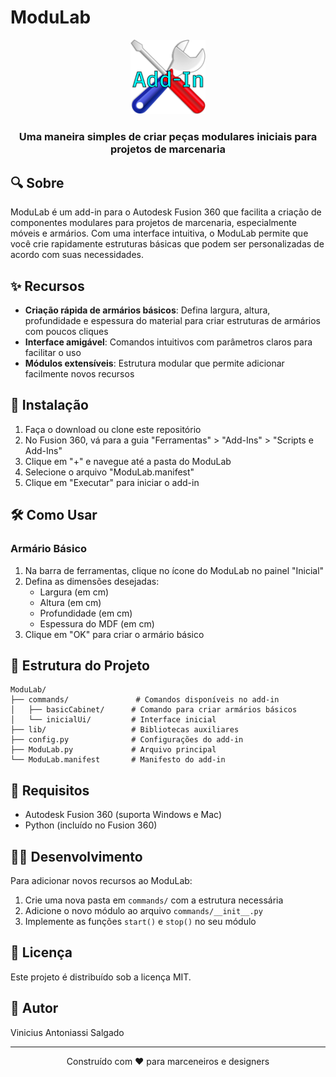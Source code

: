 # ModuLab

<div align="center">
  <img src="AddInIcon.svg" alt="ModuLab Logo" width="120" />
  <h3>Uma maneira simples de criar peças modulares iniciais para projetos de marcenaria</h3>
</div>

## 🔍 Sobre

ModuLab é um add-in para o Autodesk Fusion 360 que facilita a criação de componentes modulares para projetos de marcenaria, especialmente móveis e armários. Com uma interface intuitiva, o ModuLab permite que você crie rapidamente estruturas básicas que podem ser personalizadas de acordo com suas necessidades.

## ✨ Recursos

- **Criação rápida de armários básicos**: Defina largura, altura, profundidade e espessura do material para criar estruturas de armários com poucos cliques
- **Interface amigável**: Comandos intuitivos com parâmetros claros para facilitar o uso
- **Módulos extensíveis**: Estrutura modular que permite adicionar facilmente novos recursos

## 🚀 Instalação

1. Faça o download ou clone este repositório
2. No Fusion 360, vá para a guia "Ferramentas" > "Add-Ins" > "Scripts e Add-Ins"
3. Clique em "+" e navegue até a pasta do ModuLab
4. Selecione o arquivo "ModuLab.manifest"
5. Clique em "Executar" para iniciar o add-in

## 🛠️ Como Usar

### Armário Básico
1. Na barra de ferramentas, clique no ícone do ModuLab no painel "Inicial"
2. Defina as dimensões desejadas:
   - Largura (em cm)
   - Altura (em cm)
   - Profundidade (em cm)
   - Espessura do MDF (em cm)
3. Clique em "OK" para criar o armário básico

## 🧩 Estrutura do Projeto

```
ModuLab/
├── commands/               # Comandos disponíveis no add-in
│   ├── basicCabinet/      # Comando para criar armários básicos
│   └── inicialUi/         # Interface inicial 
├── lib/                   # Bibliotecas auxiliares
├── config.py              # Configurações do add-in
├── ModuLab.py             # Arquivo principal
└── ModuLab.manifest       # Manifesto do add-in
```

## 📝 Requisitos

- Autodesk Fusion 360 (suporta Windows e Mac)
- Python (incluído no Fusion 360)

## 👨‍💻 Desenvolvimento

Para adicionar novos recursos ao ModuLab:

1. Crie uma nova pasta em `commands/` com a estrutura necessária
2. Adicione o novo módulo ao arquivo `commands/__init__.py`
3. Implemente as funções `start()` e `stop()` no seu módulo

## 📄 Licença

Este projeto é distribuído sob a licença MIT.

## 👤 Autor

Vinicius Antoniassi Salgado

---

<div align="center">
  <p>Construído com ❤️ para marceneiros e designers</p>
</div> 